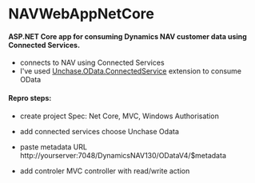 # NAVWebAppNetCore
#### ASP.NET Core app for consuming Dynamics NAV customer data using Connected Services.

* connects to NAV using Connected Services
* I've used [Unchase.OData.ConnectedService](http://ww.vsixgallery.com/extension/Unchase.OData.ConnectedService.afc46f39-8c64-4e14-85d0-af6c7c4291f3/) extension to consume OData

#### Repro steps:
* create project
	Spec: Net Core, MVC, Windows Authorisation

* add connected services
	choose Unchase Odata

* paste metadata URL
	 http://yourserver:7048/DynamicsNAV130/ODataV4/$metadata

* add controler
	MVC controller with read/write action 
